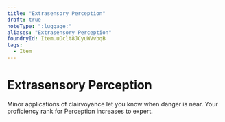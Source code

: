 ```yaml
---
title: "Extrasensory Perception"
draft: true
noteType: ":luggage:"
aliases: "Extrasensory Perception"
foundryId: Item.uOclt8JCyuWVvbqB
tags:
  - Item
---
```


# Extrasensory Perception

Minor applications of clairvoyance let you know when danger is near. Your proficiency rank for Perception increases to expert.
